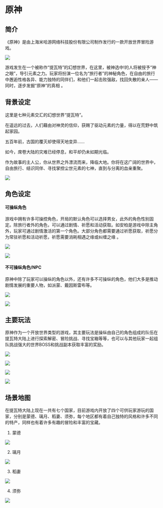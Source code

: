 #                      原神

## 简介

《原神》是由上海米哈游网络科技股份有限公司制作发行的一款开放世界冒险游戏。

![](https://raw.githubusercontent.com/Sunsyh/ps3/main/src%3Dhttp___img.3dmgame.com_uploads_images_news_20210220_1613827235_184368.jpg%26refer%3Dhttp___img.3dmgame.webp)

游戏发生在一个被称作“提瓦特”的幻想世界，在这里，被神选中!的人将被授予“神之眼”，导引元素之力。玩家将扮演一位名为“旅行者”的神秘角色，在自由的旅行中邂逅性格各异、能力独特的同伴们，和他们一起击败强敌，找回失散的亲人——同时，逐步发掘“原神”的真相 。

## 背景设定

这里是七种元素交汇的幻想世界“提瓦特”。

在遥远的过去，人们藉由对神灵的信仰，获赐了驱动元素的力量，得以在荒野中筑起家园。

五百年前，古国的覆灭却使得天地变异……

如今，席卷大陆的灾难已经停息，和平却仍未如期光临。

 作为故事的主人公，你从世界之外漂流而来，降临大地。你将在这广阔的世界中，自由旅行、结识同伴、寻找掌控尘世元素的七神，直到与分离的血亲重聚。

![](https://raw.githubusercontent.com/Sunsyh/ps3/main/f703738da9773912b31b4091074c9118367adbb444be.jpg)

## 角色设定

#### 可操纵角色

游戏中拥有许多可操控角色，开局的默认角色可以选择男女，此外的角色性别固定。除旅行者外的角色，可以通过剧情、祈愿和活动获取。如安柏是游戏中除主角外，玩家可通过剧情激活的第一个角色。大部分角色都需要通过祈愿获取，祈愿分为常驻祈愿和活动祈愿，祈愿需要消耗相遇之缘或纠缠之缘  。

![](https://raw.githubusercontent.com/Sunsyh/ps3/main/20221213135824.png)

![](https://raw.githubusercontent.com/Sunsyh/ps3/main/20221213140806.png)

#### 不可操纵角色/NPC

原神中除了玩家可以操纵的角色以外，还有许多不可操纵的角色，他们大多是推动剧情发展的重要人物，如派蒙、戴因斯雷布等。

![](https://raw.githubusercontent.com/Sunsyh/ps3/main/20221213142716.png)

![](https://raw.githubusercontent.com/Sunsyh/ps3/main/1c950a7b02087bf4534e2e658ea5552410dfcf1e.png)

## 主要玩法

 原神作为一个开放世界类型的游戏，其主要玩法是操纵由自己的角色组成的队伍在提瓦特大陆上进行探索解密、冒险挑战、寻找宝箱等等，也可以与其他玩家一起组队挑战强大的世界BOSS和挑战副本获取丰富的奖励。

![](https://raw.githubusercontent.com/Sunsyh/ps3/main/20221213143251.png)

![](https://raw.githubusercontent.com/Sunsyh/ps3/main/20221213143355.png)

![](https://raw.githubusercontent.com/Sunsyh/ps3/main/20221213143557.png)

![](https://raw.githubusercontent.com/Sunsyh/ps3/main/20221213143655.png)

## 场景地图

在提瓦特大陆上现在一共有七个国家，目前游戏内开放了四个可供玩家游玩的国家，分别是蒙德、璃月、稻妻、须弥，每个地区都有着自己独特的风格和许多不同的特产，同样也有着许多有趣的冒险和丰富的宝藏。

1. 蒙德

![](https://raw.githubusercontent.com/Sunsyh/ps3/main/20221213145435.png)

2. 璃月

![](https://raw.githubusercontent.com/Sunsyh/ps3/main/20221213145754.png)

3. 稻妻

![](https://raw.githubusercontent.com/Sunsyh/ps3/main/20221213151008.png)

4. 须弥

![](https://raw.githubusercontent.com/Sunsyh/ps3/main/20221213151219.png)

